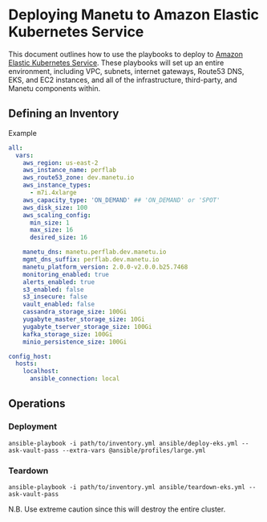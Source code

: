 # Deploying Manetu to Amazon Elastic Kubernetes Service

This document outlines how to use the playbooks to deploy to [Amazon Elastic Kubernetes Service](https://aws.amazon.com/pm/eks).  These playbooks will set up an entire environment, including VPC, subnets, internet gateways, Route53 DNS, EKS, and EC2 instances, and all of the infrastructure, third-party, and Manetu components within.

## Defining an Inventory

Example

```yaml
all:
  vars:
    aws_region: us-east-2
    aws_instance_name: perflab
    aws_route53_zone: dev.manetu.io
    aws_instance_types:
      - m7i.4xlarge
    aws_capacity_type: 'ON_DEMAND' ## 'ON_DEMAND' or 'SPOT'
    aws_disk_size: 100
    aws_scaling_config:
      min_size: 1
      max_size: 16
      desired_size: 16

    manetu_dns: manetu.perflab.dev.manetu.io
    mgmt_dns_suffix: perflab.dev.manetu.io
    manetu_platform_version: 2.0.0-v2.0.0.b25.7468
    monitoring_enabled: true
    alerts_enabled: true
    s3_enabled: false
    s3_insecure: false
    vault_enabled: false
    cassandra_storage_size: 100Gi
    yugabyte_master_storage_size: 10Gi
    yugabyte_tserver_storage_size: 100Gi
    kafka_storage_size: 100Gi
    minio_persistence_size: 100Gi

config_host:
  hosts:
    localhost:
      ansible_connection: local
```

## Operations

### Deployment

```shell
ansible-playbook -i path/to/inventory.yml ansible/deploy-eks.yml --ask-vault-pass --extra-vars @ansible/profiles/large.yml
```

### Teardown

```shell
ansible-playbook -i path/to/inventory.yml ansible/teardown-eks.yml --ask-vault-pass
```

N.B. Use extreme caution since this will destroy the entire cluster.
